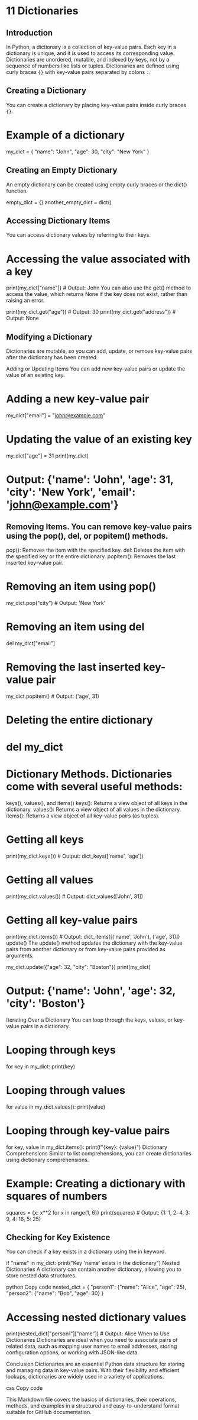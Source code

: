 # 11 Dictionaries

## Introduction
In Python, a dictionary is a collection of key-value pairs. Each key in a dictionary is unique, and it is used to access its corresponding value. Dictionaries are unordered, mutable, and indexed by keys, not by a sequence of numbers like lists or tuples. Dictionaries are defined using curly braces `{}` with key-value pairs separated by colons `:`.

## Creating a Dictionary
You can create a dictionary by placing key-value pairs inside curly braces `{}`.

# Example of a dictionary
my_dict = {
    "name": "John",
    "age": 30,
    "city": "New York"
}

## Creating an Empty Dictionary
An empty dictionary can be created using empty curly braces or the dict() function.

empty_dict = {}
another_empty_dict = dict()

## Accessing Dictionary Items
You can access dictionary values by referring to their keys.

# Accessing the value associated with a key
print(my_dict["name"])  # Output: John
You can also use the get() method to access the value, which returns None if the key does not exist, rather than raising an error.

print(my_dict.get("age"))  # Output: 30
print(my_dict.get("address"))  # Output: None


## Modifying a Dictionary
Dictionaries are mutable, so you can add, update, or remove key-value pairs after the dictionary has been created.

Adding or Updating Items
You can add new key-value pairs or update the value of an existing key.

# Adding a new key-value pair
my_dict["email"] = "john@example.com"

# Updating the value of an existing key
my_dict["age"] = 31
print(my_dict)  
# Output: {'name': 'John', 'age': 31, 'city': 'New York', 'email': 'john@example.com'}


## Removing Items. You can remove key-value pairs using the pop(), del, or popitem() methods.

pop(): Removes the item with the specified key.
del: Deletes the item with the specified key or the entire dictionary.
popitem(): Removes the last inserted key-value pair.

# Removing an item using pop()
my_dict.pop("city")  # Output: 'New York'

# Removing an item using del
del my_dict["email"]

# Removing the last inserted key-value pair
my_dict.popitem()  # Output: ('age', 31)

# Deleting the entire dictionary
# del my_dict

# Dictionary Methods. Dictionaries come with several useful methods:

keys(), values(), and items()
keys(): Returns a view object of all keys in the dictionary.
values(): Returns a view object of all values in the dictionary.
items(): Returns a view object of all key-value pairs (as tuples).

# Getting all keys
print(my_dict.keys())  # Output: dict_keys(['name', 'age'])

# Getting all values
print(my_dict.values())  # Output: dict_values(['John', 31])

# Getting all key-value pairs
print(my_dict.items())  # Output: dict_items([('name', 'John'), ('age', 31)])
update()
The update() method updates the dictionary with the key-value pairs from another dictionary or from key-value pairs provided as arguments.

my_dict.update({"age": 32, "city": "Boston"})
print(my_dict)  

# Output: {'name': 'John', 'age': 32, 'city': 'Boston'}
Iterating Over a Dictionary
You can loop through the keys, values, or key-value pairs in a dictionary.

# Looping through keys
for key in my_dict:
    print(key)

# Looping through values
for value in my_dict.values():
    print(value)

# Looping through key-value pairs
for key, value in my_dict.items():
    print(f"{key}: {value}")
Dictionary Comprehensions
Similar to list comprehensions, you can create dictionaries using dictionary comprehensions.

# Example: Creating a dictionary with squares of numbers
squares = {x: x**2 for x in range(1, 6)}
print(squares)  # Output: {1: 1, 2: 4, 3: 9, 4: 16, 5: 25}

## Checking for Key Existence
You can check if a key exists in a dictionary using the in keyword.

if "name" in my_dict:
    print("Key 'name' exists in the dictionary")
Nested Dictionaries
A dictionary can contain another dictionary, allowing you to store nested data structures.

python
Copy code
nested_dict = {
    "person1": {"name": "Alice", "age": 25},
    "person2": {"name": "Bob", "age": 30}
}

# Accessing nested dictionary values
print(nested_dict["person1"]["name"])  # Output: Alice
When to Use Dictionaries
Dictionaries are ideal when you need to associate pairs of related data, such as mapping user names to email addresses, storing configuration options, or working with JSON-like data.

Conclusion
Dictionaries are an essential Python data structure for storing and managing data in key-value pairs. With their flexibility and efficient lookups, dictionaries are widely used in a variety of applications.

css
Copy code

This Markdown file covers the basics of dictionaries, their operations, methods, and examples in a structured and easy-to-understand format suitable for GitHub documentation.





